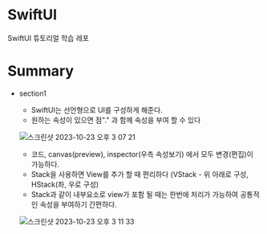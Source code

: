 # SwiftUI
SwiftUI 튜토리얼 학습 레포

# Summary

- section1
  * SwiftUI는 선언형으로 UI를 구성하게 해준다.
  * 원하는 속성이 있으면 점"." 과 함께 속성을 부여 할 수 있다

  ![스크린샷 2023-10-23 오후 3 07 21](https://github.com/lemona-97/SwiftUI/assets/75213755/95c541a6-962e-40d0-b78c-b215efb1dd54)

  * 코드, canvas(preview), inspector(우측 속성보기) 에서 모두 변경(편집)이 가능하다.
  * Stack을 사용하면 View를 추가 할 때 편리하다 (VStack - 위 아래로 구성, HStack(좌, 우로 구성)
  * Stack과 같이 내부요소로 view가 포함 될 때는 한번에 처리가 가능하여 공통적인 속성을 부여하기 간편하다.

  ![스크린샷 2023-10-23 오후 3 11 33](https://github.com/lemona-97/SwiftUI/assets/75213755/bdd03b36-41e1-43c6-a03e-41366c2d36d4)
